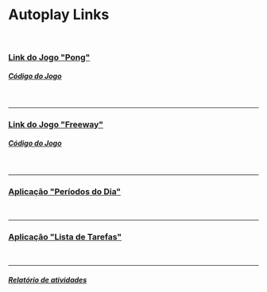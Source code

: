 # Autoplay Links

<br>

### [Link do Jogo "Pong"](https://editor.p5js.org/LeonarDev/present/AVdhVQ8ro)
##### [Código do Jogo](https://editor.p5js.org/LeonarDev/sketches/AVdhVQ8ro)

<br>
<hr>

### [Link do Jogo "Freeway"](https://editor.p5js.org/LeonarDev/present/UFaV1WJ4l)
##### [Código do Jogo](https://editor.p5js.org/LeonarDev/sketches/UFaV1WJ4l)


<br>
<hr>

### [Aplicação "Períodos do Dia"](https://github.com/LeonarDev/Autoplay/tree/main/projeto_datas)


<br>
<hr>

### [Aplicação "Lista de Tarefas"](https://github.com/LeonarDev/Autoplay/tree/main/projeto_lista_de_tarefas)

<br>
<hr>

##### [Relatório de atividades](https://docs.google.com/spreadsheets/d/1Prodhu5ArRMOwmDUNxrt9BOTZ2vCblK0FRldaDVtr-s/edit?usp=sharing)
